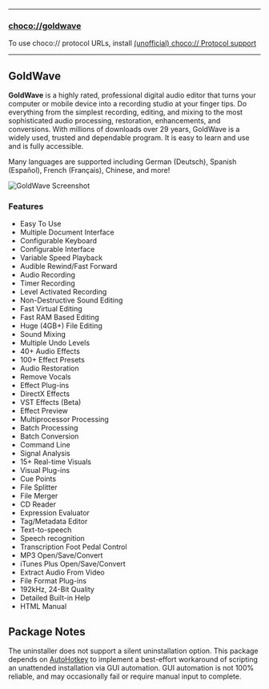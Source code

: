 
---

### [choco://goldwave](choco://goldwave)

To use choco:// protocol URLs, install [(unofficial) choco:// Protocol support](https://community.chocolatey.org/packages/choco-protocol-support)

---

## GoldWave

**GoldWave** is a highly rated, professional digital audio editor that turns your computer or mobile device into a recording studio at your finger tips. Do everything from the simplest recording, editing, and mixing to the most sophisticated audio processing, restoration, enhancements, and conversions. With millions of downloads over 29 years, GoldWave is a widely used, trusted and dependable program. It is easy to learn and use and is fully accessible.

Many languages are supported including German (Deutsch), Spanish (Español), French (Français), Chinese, and more!

![GoldWave Screenshot](https://cdn.jsdelivr.net/gh/brogers5/chocolatey-package-goldwave@3a976c93b87cd6475c3f452583e7b2d1e4223b1d/Screenshot.png)

### Features

* Easy To Use
* Multiple Document Interface
* Configurable Keyboard
* Configurable Interface
* Variable Speed Playback
* Audible Rewind/Fast Forward
* Audio Recording
* Timer Recording
* Level Activated Recording
* Non-Destructive Sound Editing
* Fast Virtual Editing
* Fast RAM Based Editing
* Huge (4GB+) File Editing
* Sound Mixing
* Multiple Undo Levels
* 40+ Audio Effects
* 100+ Effect Presets
* Audio Restoration
* Remove Vocals
* Effect Plug-ins
* DirectX Effects
* VST Effects (Beta)
* Effect Preview
* Multiprocessor Processing
* Batch Processing
* Batch Conversion
* Command Line
* Signal Analysis
* 15+ Real-time Visuals
* Visual Plug-ins
* Cue Points
* File Splitter
* File Merger
* CD Reader
* Expression Evaluator
* Tag/Metadata Editor
* Text-to-speech
* Speech recognition
* Transcription Foot Pedal Control
* MP3 Open/Save/Convert
* iTunes Plus Open/Save/Convert
* Extract Audio From Video
* File Format Plug-ins
* 192kHz, 24-Bit Quality
* Detailed Built-in Help
* HTML Manual

## Package Notes

The uninstaller does not support a silent uninstallation option. This package depends on [AutoHotkey](https://community.chocolatey.org/packages/autohotkey.portable) to implement a best-effort workaround of scripting an unattended installation via GUI automation. GUI automation is not 100% reliable, and may occasionally fail or require manual input to complete.
